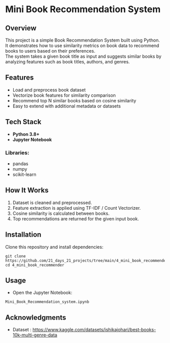 # Mini Book Recommendation System

## Overview
This project is a simple Book Recommendation System built using Python.  
It demonstrates how to use similarity metrics on book data to recommend books to users based on their preferences.  
The system takes a given book title as input and suggests similar books by analyzing features such as book titles, authors, and genres.

## Features
- Load and preprocess book dataset
- Vectorize book features for similarity comparison
- Recommend top N similar books based on cosine similarity
- Easy to extend with additional metadata or datasets

## Tech Stack
- **Python 3.8+**
- **Jupyter Notebook**

### Libraries:
- pandas
- numpy
- scikit-learn

## How It Works
1. Dataset is cleaned and preprocessed.
2. Feature extraction is applied using TF-IDF / Count Vectorizer.
3. Cosine similarity is calculated between books.
4. Top recommendations are returned for the given input book.

## Installation
Clone this repository and install dependencies:

```
git clone https://github.com/21_days_21_projects/tree/main/4_mini_book_recommender
cd 4_mini_book_recommender
```


## Usage
- Open the Jupyter Notebook:
```
Mini_Book_Recommendation_system.ipynb
```
## Acknowledgments
- Dataset : https://www.kaggle.com/datasets/ishikajohari/best-books-10k-multi-genre-data